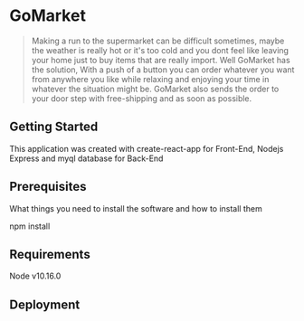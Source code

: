 # GoMarket 

> Making a run to the supermarket can be difficult sometimes, maybe the weather is really hot or it's too cold and you dont feel like leaving your home just to buy items that are really import. Well GoMarket has the solution, With a push of a button you can order whatever you want from anywhere you like while relaxing and enjoying your time in whatever the situation might be. GoMarket also sends the order to your door step with free-shipping and as soon as possible.


## Getting Started

This application was created with create-react-app for Front-End, Nodejs Express and myql database for Back-End

## Prerequisites

What things you need to install the software and how to install them

npm install

## Requirements

Node v10.16.0

## Deployment 


